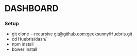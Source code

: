 DASHBOARD
==========

### Setup

* git clone --recursive git@github.com:geeksunny/Huebris.git
* cd Huebris/dash/
* npm install
* bower install